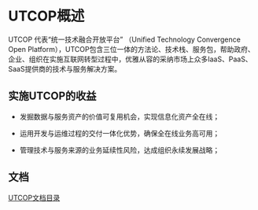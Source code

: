 # UTCOP概述

UTCOP 代表“统一技术融合开放平台” （Unified Technology Convergence Open Platform），UTCOP包含三位一体的方法论、技术栈、服务包，帮助政府、企业、组织在实施互联网转型过程中，优雅从容的采纳市场上众多IaaS、PaaS、SaaS提供商的技术与服务解决方案。

## 实施UTCOP的收益

* 发掘数据与服务资产的价值可复用机会，实现信息化资产全在线；

* 运用开发与运维过程的交付一体化优势，确保全在线业务高可用；

* 管理技术与服务来源的业务延续性风险，达成组织永续发展战略；

## 文档

[UTCOP文档目录](/SUMMARY.md)

